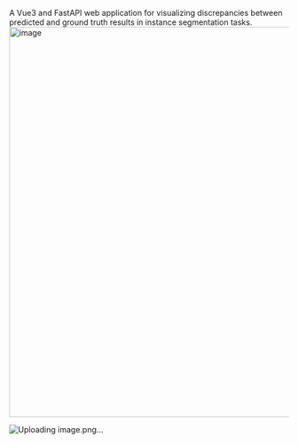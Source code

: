 A Vue3 and FastAPI web application for visualizing discrepancies between predicted and ground truth results in instance segmentation tasks.
<img width="1500" height="703" alt="image" src="https://github.com/user-attachments/assets/b852fe1d-4cec-40d8-8017-f17462276c70" />

![Uploading image.png…]()

